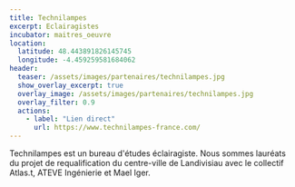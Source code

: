 ```yaml
---
title: Technilampes
excerpt: Eclairagistes
incubator: maitres_oeuvre
location:
  latitude: 48.443891826145745 
  longitude: -4.459259581684062
header:
  teaser: /assets/images/partenaires/technilampes.jpg
  show_overlay_excerpt: true
  overlay_image: /assets/images/partenaires/technilampes.jpg
  overlay_filter: 0.9
  actions:
    - label: "Lien direct"
      url: https://www.technilampes-france.com/
---
```


Technilampes est un bureau d'études éclairagiste. Nous sommes lauréats du projet de requalification du centre-ville de Landivisiau avec le collectif Atlas.t, ATEVE Ingénierie et Mael Iger.